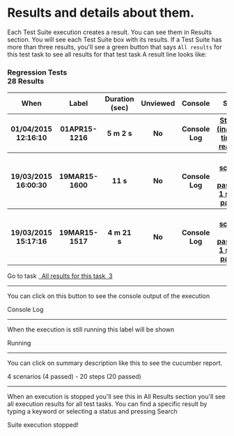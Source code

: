 Results and details about them.
==============

Each Test Suite execution creates a result. You can see them in Results section.
You will see each Test Suite box with its results. If a Test Suite has more than three results, you'll see a green button that says `All results` for this test task to see all results for that test task
A result line looks like:

<div class="panel panel-primary">
  <div class="panel-heading" data-toggle="collapse" data-target="#at_world">
    <h3 class="panel-title">
      Regression Tests
      <div class="pull-right">28 Results</div>
    </h3>
  <div></div>
</div>
<div class="panel-body collapse in" id="at_world">
  <div title="Command: -t @multi "></div>
  <div title="Command: -t @multi "></div>
  <div title="Command: -t @multi "></div>
  <table class="table">
    <thead>
      <tr>
        <th style="font-weight: bold;">When</th>
        <th style="font-weight: bold;">Label</th>
        <th style="font-weight: bold;">Duration (sec)</th>
        <th style="font-weight: bold; text-align: center;">Unviewed</th>
        <th style="font-weight: bold;">Console</th>
        <th style="font-weight: bold;">Status</th>
      </tr>
    </thead>
    <tbody>
      <tr class="small">
        <th>01/04/2015 12:16:10</th>
        <th>01APR15-1216</th>
        <th> 5 m 2 s</th>
        <th style="text-align: center;">
          No
        </th>
        <th>
          <a class="label label-default">
            Console Log
          </a>
        </th>
        <th>
          <a href="#" class="label label-danger">Stopped (inactivity timeout reached)</a>
        </th>
      </tr>
      <tr class="small">
        <th>19/03/2015 16:00:30</th>
        <th>19MAR15-1600</th>
        <th>11 s</th>
        <th style="text-align: center;">
            No
        </th>
        <th>
          <a class="label label-default">
            Console Log
          </a>
        </th>
        <th>
          <a href="#" class="label label-success">1 scenario (1 passed) - 1 step (1 passed)</a>
        </th>
      </tr>
      <tr class="small">
        <th>19/03/2015 15:17:16</th>
        <th>19MAR15-1517</th>
        <th> 4 m 21 s</th>
        <th style="text-align: center;">
            No
        </th>
        <th>
          <a class="label label-default">
            Console Log
          </a>
        </th>
        <th>
          <a href="#" class="label label-success">1 scenario (1 passed) - 1 step (1 passed)</a>
        </th>
      </tr>
    </tbody>
  </table>
  <div class="text-center">
    <a class="btn btn-info">
      Go to task
    </a>
    <a href="/kaya/results/task/multi" class="btn btn-default">
      &nbsp;&nbsp;All results for this task&nbsp;
      <span class="label label-info label-as-badge">
        3
      </span>
    </a>
  </div>
  </div>
</div>

---------------------------------------


You can click on this button to see the console output of the execution

<a  class="btn btn-info">Console Log</a>

---------------------------------------

When the execution is still running this label will be shown

<span class="label label-success">Running</span>

---------------------------------------

You can click on summary description like this to see the cucumber report.

<span class="label label-success">4 scenarios (4 passed) - 20 steps (20 passed)</span>

---------------------------------------

When an execution is stopped you'll see this in All Results section you'll see all execution results for all test tasks. You can find a specific result by typing a keyword or selecting a status and pressing Search

<span class="label label-danger">Suite execution stopped!</span>